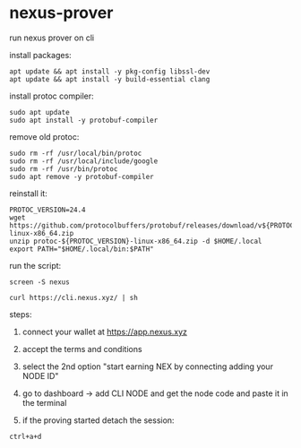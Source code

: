 # nexus-prover

run nexus prover on cli

install packages:

```
apt update && apt install -y pkg-config libssl-dev
apt update && apt install -y build-essential clang
```

install protoc compiler:

```
sudo apt update
sudo apt install -y protobuf-compiler
```

remove old protoc:

```
sudo rm -rf /usr/local/bin/protoc
sudo rm -rf /usr/local/include/google
sudo rm -rf /usr/bin/protoc
sudo apt remove -y protobuf-compiler
```

reinstall it:

```
PROTOC_VERSION=24.4
wget https://github.com/protocolbuffers/protobuf/releases/download/v${PROTOC_VERSION}/protoc-${PROTOC_VERSION}-linux-x86_64.zip
unzip protoc-${PROTOC_VERSION}-linux-x86_64.zip -d $HOME/.local
export PATH="$HOME/.local/bin:$PATH"
```

run the script:

```
screen -S nexus

curl https://cli.nexus.xyz/ | sh
```

steps:

1. connect your wallet at https://app.nexus.xyz

2. accept the terms and conditions

3. select the 2nd option "start earning NEX by connecting adding your NODE ID"

4. go to dashboard -> add CLI NODE and get the node code and paste it in the terminal

5. if the proving started detach the session:

```
ctrl+a+d
```
